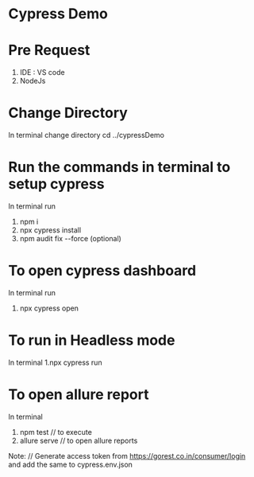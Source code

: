 # Cypress Demo


# Pre Request

1. IDE : VS code
2. NodeJs


# Change Directory

In terminal change directory
cd ../cypressDemo


# Run the commands in terminal to setup cypress

In terminal run
1. npm i
2. npx cypress install
3. npm audit fix --force (optional)


# To open cypress dashboard

In terminal run
1. npx cypress open


# To run in Headless mode

In terminal
1.npx cypress run

# To open allure report
 In terminal
 
 1. npm test // to execute
 2. allure serve // to open allure reports

Note:  // Generate access token from https://gorest.co.in/consumer/login and add the same to cypress.env.json

